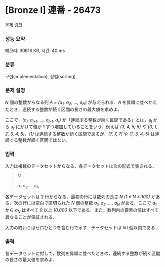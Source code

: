 # [Bronze I] 連番 - 26473 

[문제 링크](https://www.acmicpc.net/problem/26473) 

### 성능 요약

메모리: 30616 KB, 시간: 40 ms

### 분류

구현(implementation), 정렬(sorting)

### 문제 설명

<p><i>N</i> 個の整数からなる列 <i>A = (a<sub>1</sub>, a<sub>2</sub>, ..., a<sub>N</sub>)</i> が与えられる．<i>A</i> を昇順に並べかえたとき，連続する整数が続く区間の長さの最大値を求めよ．</p>

<p>ここで，<i>(a<sub>l</sub>, a<sub>l+1</sub>, ..., a<sub>r-1</sub>, a<sub>r</sub>)</i> が「連続する整数が続く区間である」とは，a<sub>l</sub> から a<sub>r</sub> にかけて値が 1 ずつ増加していることをいう．例えば <i>(3, 4, 5, 6)</i> や <i>(0, 1, 2, 3, 4, 5)</i>，<i>(1)</i> は連続する整数が続く区間であるが，<i>(7, 7, 7)</i> や <i>(1, 3, 4, 5)</i> は連続する整数が続く区間ではない．</p>

### 입력 

 <p>入力は複数のデータセットからなる．各データセットは次の形式で表される．</p>

<blockquote>
<p><i>N</i></p>

<p><i>a<sub>1</sub></i> <i>a<sub>2</sub></i> <i>...</i> <i>a<sub>N</sub></i></p>
</blockquote>

<p>各データセットは 2 行からなる．最初の行には数列の長さ <i>N</i> <i>(1 ≤ N ≤ 100)</i> がある．次の行には空白で区切られた <i>N</i> 個の整数 <i>a<sub>1</sub>, a<sub>2</sub>, ..., a<sub>N</sub></i> がある．ここで <i>a<sub>1</sub></i> から <i>a<sub>N</sub></i> はすべて <i>0</i> 以上 <i>10,000</i> 以下である．また，数列内の要素の値はすべて異なることが保証される．</p>

<p>入力の終わりはゼロひとつを含む行で示す．データセットは 50 個以内である．</p>

### 출력 

 <p>各データセットに対して，数列を昇順に並べたときの，連続する整数が続く区間の長さの最大値を求めよ．</p>

